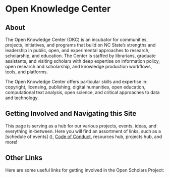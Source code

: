 # Open Knowledge Center 

## About

The Open Knowledge Center (OKC) is an incubator for communities, projects, initiatives, and programs that build on NC State’s strengths and leadership in public, open, and experimental approaches to research, scholarship, and education. The Center is staffed by librarians, graduate assistants, and visiting scholars with deep expertise on information policy, open research and scholarship, and knowledge production workflows, tools, and platforms. 

The Open Knowledge Center offers particular skills and expertise in: copyright, licensing, publishing, digital humanities, open education, computational text analysis, open science, and critical approaches to data and technology. 

## Getting Involved and Navigating this Site

This page is serving as a hub for our various projects, events, ideas, and everything in-between. Here you will find an assortment of links, such as a [schedule of events] (), [Code of Conduct](https://github.com/openscholars/openscholars.github.io/blob/main/code_of_conduct.md), resources hub, projects hub, and more!

## Other Links

Here are some useful links for getting involved in the Open Scholars Project:


